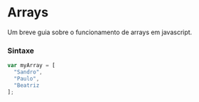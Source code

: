# Arrays
Um breve guia sobre o funcionamento de arrays em javascript.

### Sintaxe

```javascript
var myArray = [
  "Sandro",
  "Paulo",
  "Beatriz
];
```
